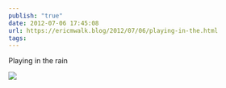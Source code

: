 ```yaml
---
publish: "true"
date: 2012-07-06 17:45:08
url: https://ericmwalk.blog/2012/07/06/playing-in-the.html
tags: 
---
```


Playing in the rain

![](https://ericmwalk.blog/uploads/2022/11c0c838ec.jpg)